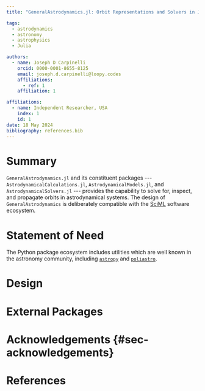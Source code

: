 ```yaml
---
title: "GeneralAstrodynamics.jl: Orbit Representations and Solvers in Julia"

tags:
  - astrodynamics
  - astronomy
  - astrophysics
  - Julia

authors:
  - name: Joseph D Carpinelli
    orcid: 0000-0001-8655-8125
    email: joseph.d.carpinelli@loopy.codes
    affiliations:
      - ref: 1
    affiliation: 1

affiliations:
  - name: Independent Researcher, USA
    index: 1
    id: 1
date: 18 May 2024
bibliography: references.bib
---
```


# Summary

`GeneralAstrodynamics.jl` and its constituent packages ---
`AstrodynamicalCalculations.jl`, `AstrodynamicalModels.jl`, and
`AstrodynamicalSolvers.jl` --- provides the capability to solve for,
inspect, and propagate orbits in astrodynamical systems. The design of
`GeneralAstrodynamics` is deliberately compatible with the [SciML](https://sciml.ai)
software ecosystem.

# Statement of Need

The Python package ecosystem includes utilities which are well known in the
astronomy community, including [`astropy`](https://astropy.org) and
[`poliastro`](https://poliastro.org).

# Design

# External Packages

# Acknowledgements {#sec-acknowledgements}

# References
